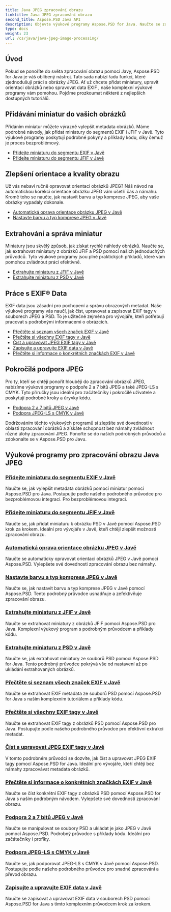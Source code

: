 ```yaml
---
title: Java JPEG zpracování obrazu
linktitle: Java JPEG zpracování obrazu
second_title: Aspose.PSD Java API
description: Objevte výukové programy Aspose.PSD for Java. Naučte se zacházet se zpracováním EXIF, JFIF, JPEG a dalšími pomocí podrobných průvodců a příkladů kódu.
type: docs
weight: 23
url: /cs/java/java-jpeg-image-processing/
---
```


## Úvod

Pokud se ponoříte do světa zpracování obrazu pomocí Javy, Aspose.PSD for Java je váš oblíbený nástroj. Tato sada nabízí řadu funkcí, které zjednodušují práci s obrázky JPEG. Ať už chcete přidat miniatury, upravit orientaci obrázků nebo spravovat data EXIF , naše komplexní výukové programy vám pomohou. Pojďme prozkoumat některé z nejlepších dostupných tutoriálů.

## Přidávání miniatur do vašich obrázků

Přidáním miniatur můžete výrazně vylepšit metadata obrázků. Máme podrobné návody, jak přidat miniatury do segmentů EXIF  i JFIF v Javě. Tyto výukové programy poskytují podrobné pokyny a příklady kódu, díky čemuž je proces bezproblémový.

- [Přidejte miniaturu do segmentu EXIF v Javě](./add-thumbnail-to-exif-segment-java/)
- [Přidejte miniaturu do segmentu JFIF v Javě](./add-thumbnail-to-jfif-segment-java/)

## Zlepšení orientace a kvality obrazu

Už vás nebaví ručně opravovat orientaci obrázků JPEG? Náš návod na automatickou korekci orientace obrázku JPEG vám ušetří čas a námahu. Kromě toho se naučte, jak nastavit barvu a typ komprese JPEG, aby vaše obrázky vypadaly dokonale.

- [Automatická oprava orientace obrázku JPEG v Javě](./auto-correct-jpeg-image-orientation-java/)
- [Nastavte barvu a typ komprese JPEG v Javě](./set-jpeg-color-compression-type-java/)

## Extrahování a správa miniatur

Miniatury jsou skvělý způsob, jak získat rychlé náhledy obrázků. Naučte se, jak extrahovat miniatury z obrázků JFIF a PSD pomocí našich jednoduchých průvodců. Tyto výukové programy jsou plné praktických příkladů, které vám pomohou zvládnout práci efektivně.

- [Extrahujte miniaturu z JFIF v Javě](./extract-thumbnail-from-jfif-java/)
- [Extrahujte miniaturu z PSD v Javě](./extract-thumbnail-from-psd-java/)

## Práce s EXIF® Data

EXIF data jsou zásadní pro pochopení a správu obrazových metadat. Naše výukové programy vás naučí, jak číst, upravovat a zapisovat EXIF tagy v souborech JPEG a PSD. To je užitečné zejména pro vývojáře, kteří potřebují pracovat s podrobnými informacemi o obrázcích.

- [Přečtěte si seznam všech značek EXIF v Javě](./read-all-exif-tag-list-java/)
- [Přečtěte si všechny EXIF tagy v Javě](./read-all-exif-tags-java/)
- [Číst a upravovat JPEG EXIF tagy v Javě](./read-modify-jpeg-exif-tags-java/)
- [Zapisujte a upravujte EXIF data v Javě](./write-modify-exif-data-java/)
- [Přečtěte si informace o konkrétních značkách EXIF v Javě](./read-specific-exif-tags-info-java/)

## Pokročilá podpora JPEG

Pro ty, kteří se chtějí ponořit hlouběji do zpracování obrázků JPEG, nabízíme výukové programy o podpoře 2 a 7 bitů JPEG a také JPEG-LS s CMYK. Tyto příručky jsou ideální pro začátečníky i pokročilé uživatele a poskytují podrobné kroky a úryvky kódu.

- [Podpora 2 a 7 bitů JPEG v Javě](./support-2-7-bits-jpeg-java/)
- [Podpora JPEG-LS s CMYK v Javě](./support-jpeg-ls-cmyk-java/)

Dodržováním těchto výukových programů si zlepšíte své dovednosti v oblasti zpracování obrázků a získáte schopnost bez námahy zvládnout různé úlohy zpracování JPEG. Ponořte se do našich podrobných průvodců a zdokonalte se v Aspose.PSD pro Javu.
## Výukové programy pro zpracování obrazu Java JPEG
### [Přidejte miniaturu do segmentu EXIF v Javě](./add-thumbnail-to-exif-segment-java/)
Naučte se, jak vylepšit metadata obrázků pomocí miniatur pomocí Aspose.PSD pro Java. Postupujte podle našeho podrobného průvodce pro bezproblémovou integraci. Pro bezproblémovou integraci.
### [Přidejte miniaturu do segmentu JFIF v Javě](./add-thumbnail-to-jfif-segment-java/)
Naučte se, jak přidat miniaturu k obrázku PSD v Javě pomocí Aspose.PSD krok za krokem. Ideální pro vývojáře v Javě, kteří chtějí zlepšit možnosti zpracování obrazu.
### [Automatická oprava orientace obrázku JPEG v Javě](./auto-correct-jpeg-image-orientation-java/)
Naučte se automaticky opravovat orientaci obrázků JPEG v Javě pomocí Aspose.PSD. Vylepšete své dovednosti zpracování obrazu bez námahy.
### [Nastavte barvu a typ komprese JPEG v Javě](./set-jpeg-color-compression-type-java/)
Naučte se, jak nastavit barvu a typ komprese JPEG v Javě pomocí Aspose.PSD. Tento podrobný průvodce usnadňuje a zefektivňuje zpracování obrazu.
### [Extrahujte miniaturu z JFIF v Javě](./extract-thumbnail-from-jfif-java/)
Naučte se extrahovat miniatury z obrázků JFIF pomocí Aspose.PSD pro Java. Komplexní výukový program s podrobným průvodcem a příklady kódu.
### [Extrahujte miniaturu z PSD v Javě](./extract-thumbnail-from-psd-java/)
Naučte se, jak extrahovat miniatury ze souborů PSD pomocí Aspose.PSD for Java. Tento podrobný průvodce pokrývá vše od nastavení až po ukládání extrahovaných obrázků.
### [Přečtěte si seznam všech značek EXIF v Javě](./read-all-exif-tag-list-java/)
Naučte se extrahovat EXIF metadata ze souborů PSD pomocí Aspose.PSD for Java s naším komplexním tutoriálem a příklady kódu.
### [Přečtěte si všechny EXIF tagy v Javě](./read-all-exif-tags-java/)
Naučte se extrahovat EXIF tagy z obrázků PSD pomocí Aspose.PSD pro Java. Postupujte podle našeho podrobného průvodce pro efektivní extrakci metadat.
### [Číst a upravovat JPEG EXIF tagy v Javě](./read-modify-jpeg-exif-tags-java/)
V tomto podrobném průvodci se dozvíte, jak číst a upravovat JPEG EXIF tagy pomocí Aspose.PSD for Java. Ideální pro vývojáře, kteří chtějí bez námahy zpracovávat metadata obrázků.
### [Přečtěte si informace o konkrétních značkách EXIF v Javě](./read-specific-exif-tags-info-java/)
Naučte se číst konkrétní EXIF tagy z obrázků PSD pomocí Aspose.PSD for Java s naším podrobným návodem. Vylepšete své dovednosti zpracování obrazu.
### [Podpora 2 a 7 bitů JPEG v Javě](./support-2-7-bits-jpeg-java/)
Naučte se manipulovat se soubory PSD a ukládat je jako JPEG v Javě pomocí Aspose.PSD. Podrobný průvodce s příklady kódu. Ideální pro začátečníky i profíky.
### [Podpora JPEG-LS s CMYK v Javě](./support-jpeg-ls-cmyk-java/)
Naučte se, jak podporovat JPEG-LS s CMYK v Javě pomocí Aspose.PSD. Postupujte podle našeho podrobného průvodce pro snadné zpracování a převod obrazu.
### [Zapisujte a upravujte EXIF data v Javě](./write-modify-exif-data-java/)
Naučte se zapisovat a upravovat EXIF data v souborech PSD pomocí Aspose.PSD for Java s tímto komplexním průvodcem krok za krokem.